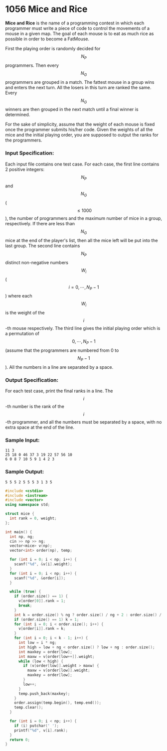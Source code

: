 # 1056 Mice and Rice
**Mice and Rice** is the name of a programming contest in which each programmer must write a piece of code to control the movements of a mouse in a given map. The goal of each mouse is to eat as much rice as possible in order to become a FatMouse.

First the playing order is randomly decided for $$N_P$$ programmers. Then every $$N_G$$ programmers are grouped in a match. The fattest mouse in a group wins and enters the next turn. All the losers in this turn are ranked the same. Every $$N_G$$ winners are then grouped in the next match until a final winner is determined.

For the sake of simplicity, assume that the weight of each mouse is fixed once the programmer submits his/her code. Given the weights of all the mice and the initial playing order, you are supposed to output the ranks for the programmers.

### Input Specification:

Each input file contains one test case. For each case, the first line contains 2 positive integers: $$N_P$$ and $$N_G$$ ($$\le 1000$$), the number of programmers and the maximum number of mice in a group, respectively. If there are less than $$N_G$$ mice at the end of the player's list, then all the mice left will be put into the last group. The second line contains $$N_P$$ distinct non-negative numbers $$W_i$$ ($$i=0,\cdots ,N_P -1$$) where each $$W_i$$ is the weight of the $$i$$-th mouse respectively. The third line gives the initial playing order which is a permutation of $$0,\cdots ,N_P -1$$ (assume that the programmers are numbered from 0 to $$N_P -1$$). All the numbers in a line are separated by a space.

### Output Specification:

For each test case, print the final ranks in a line. The $$i$$-th number is the rank of the $$i$$-th programmer, and all the numbers must be separated by a space, with no extra space at the end of the line.

### Sample Input:
```in
11 3
25 18 0 46 37 3 19 22 57 56 10
6 0 8 7 10 5 9 1 4 2 3
```

### Sample Output:
```out
5 5 5 2 5 5 5 3 1 3 5
```

```cpp
#include <cstdio>
#include <iostream>
#include <vector>
using namespace std;

struct mice {
  int rank = 0, weight;
};

int main() {
  int np, ng;
  cin >> np >> ng;
  vector<mice> v(np);
  vector<int> order(np), temp;

  for (int i = 0; i < np; i++) {
    scanf("%d", &v[i].weight);
  }
  for (int i = 0; i < np; i++) {
    scanf("%d", &order[i]);
  }

  while (true) {
    if (order.size() == 1) {
      v[order[0]].rank = 1;
      break;
    }
    int k = order.size() % ng ? order.size() / ng + 2 : order.size() / ng + 1;
    if (order.size() == 1) k = 1;
    for (int i = 0; i < order.size(); i++) {
      v[order[i]].rank = k;
    }
    for (int i = 0; i < k - 1; i++) {
      int low = i * ng;
      int high = low + ng < order.size() ? low + ng : order.size();
      int maxkey = order[low];
      int maxw = v[order[low++]].weight;
      while (low < high) {
        if (v[order[low]].weight > maxw) {
          maxw = v[order[low]].weight;
          maxkey = order[low];
        }
        low++;
      }
      temp.push_back(maxkey);
    }
    order.assign(temp.begin(), temp.end());
    temp.clear();
  }

  for (int i = 0; i < np; i++) {
    if (i) putchar(' ');
    printf("%d", v[i].rank);
  }
  return 0;
}
```